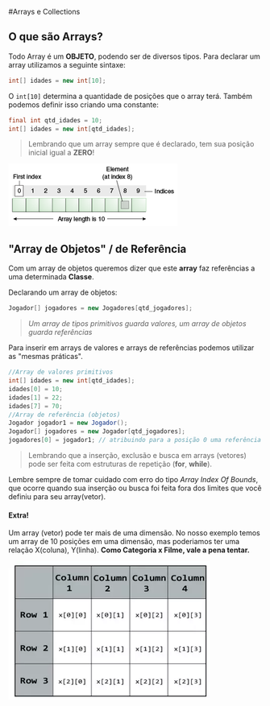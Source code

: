 #Arrays e Collections
## O que são Arrays?
Todo Array é um **OBJETO**, podendo ser de diversos tipos.
Para declarar um array utilizamos a seguinte sintaxe:
 ````java
 int[] idades = new int[10];
 ````

O ``int[10]`` determina a quantidade de posições que o array terá.
Também podemos definir isso criando uma constante:
````java 
final int qtd_idades = 10;
int[] idades = new int[qtd_idades];
````
> Lembrando que um array sempre que é declarado, tem sua posição inicial igual a **ZERO**!

![Posições de um Array](exemplo-index-array.jpeg)

## "Array de Objetos" / de Referência
Com um array de objetos queremos dizer que este **array** faz referências a uma determinada **Classe**.

Declarando um array de objetos:
````java
Jogador[] jogadores = new Jogadores[qtd_jogadores];
```` 
> *Um array de tipos primitivos guarda valores, um array de objetos guarda referências*

Para inserir em arrays de valores e arrays de referências podemos utilizar as "mesmas práticas".
````java
//Array de valores primitivos
int[] idades = new int[qtd_idades];
idades[0] = 10;
idades[1] = 22;
idades[7] = 70;
//Array de referência (objetos)
Jogador jogador1 = new Jogador();
Jogador[] jogadores = new Jogador[qtd_jogadores];
jogadores[0] = jogador1; // atribuindo para a posição 0 uma referência ao objeto jogador1
````

> Lembrando que a inserção, exclusão e busca em arrays (vetores) pode ser feita com estruturas de repetição (**for**, **while**). 

Lembre sempre de tomar cuidado com erro do tipo *Array Index Of Bounds*, que ocorre quando sua inserção ou busca foi feita fora dos limites que você definiu para seu array(vetor).

#### Extra!
Um array (vetor) pode ter mais de uma dimensão. No nosso exemplo temos um array de 10 posições em uma dimensão, mas poderiamos ter uma relação X(coluna), Y(linha). **Como Categoria x Filme, vale a pena tentar.**

![Exemplo Array Bidimensional](dimensao-array.jpeg)